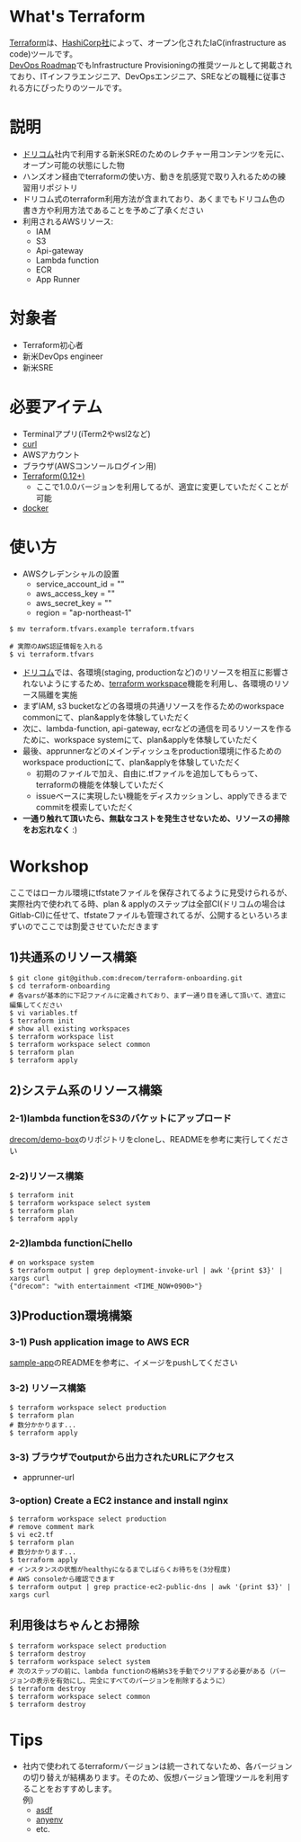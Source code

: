# What's Terraform
[Terraform](https://www.terraform.io/)は、[HashiCorp社](https://www.hashicorp.com/)によって、オープン化されたIaC(infrastructure as code)ツールです。  
[DevOps Roadmap](https://roadmap.sh/devops)でもInfrastructure Provisioningの推奨ツールとして掲載されており、ITインフラエンジニア、DevOpsエンジニア、SREなどの職種に従事される方にぴったりのツールです。

# 説明
- [ドリコム](https://drecom.co.jp/)社内で利用する新米SREのためのレクチャー用コンテンツを元に、オープン可能の状態にした物
- ハンズオン経由でterraformの使い方、動きを肌感覚で取り入れるための練習用リポジトリ
- ドリコム式のterraform利用方法が含まれており、あくまでもドリコム色の書き方や利用方法であることを予めご了承ください
- 利用されるAWSリソース:
  - IAM
  - S3
  - Api-gateway
  - Lambda function
  - ECR
  - App Runner


# 対象者
- Terraform初心者
- 新米DevOps engineer
- 新米SRE

# 必要アイテム
- Terminalアプリ(iTerm2やwsl2など)
- [curl](https://formulae.brew.sh/formula/curl)
- AWSアカウント
- ブラウザ(AWSコンソールログイン用)
- [Terraform(0.12+)](https://www.terraform.io/downloads.html)
  - ここで1.0.0バージョンを利用してるが、適宜に変更していただくことが可能
- [docker](https://docs.docker.com/get-docker/)

# 使い方
- AWSクレデンシャルの設置
  - service_account_id = ""
  - aws_access_key = ""
  - aws_secret_key = ""
  - region = "ap-northeast-1"
```
$ mv terraform.tfvars.example terraform.tfvars

# 実際のAWS認証情報を入れる
$ vi terraform.tfvars
```

- [ドリコム](https://drecom.co.jp/)では、各環境(staging, productionなど)のリソースを相互に影響されないようにするため、[terraform workspace](https://www.terraform.io/docs/language/state/workspaces.html)機能を利用し、各環境のリソース隔離を実施
- まずIAM, s3 bucketなどの各環境の共通リソースを作るためのworkspace commonにて、plan&applyを体験していただく
- 次に、lambda-function, api-gateway, ecrなどの通信を司るリソースを作るために、workspace systemにて、plan&applyを体験していただく
- 最後、apprunnerなどのメインディッシュをproduction環境に作るためのworkspace productionにて、plan&applyを体験していただく
    - 初期のファイルで加え、自由に.tfファイルを追加してもらって、terraformの機能を体験していただく
    - issueベースに実現したい機能をディスカッションし、applyできるまでcommitを模索していただく
- __一通り触れて頂いたら、無駄なコストを発生させないため、リソースの掃除をお忘れなく__ :)


# Workshop
ここではローカル環境にtfstateファイルを保存されてるように見受けられるが、  
実際社内で使われてる時、plan & applyのステップは全部CI(ドリコムの場合はGitlab-CI)に任せて、tfstateファイルも管理されてるが、公開するといろいろまずいのでここでは割愛させていただきます

## 1)共通系のリソース構築
```
$ git clone git@github.com:drecom/terraform-onboarding.git
$ cd terraform-onboarding
# 各varsが基本的に下記ファイルに定義されており、まず一通り目を通して頂いて、適宜に編集してください
$ vi variables.tf
$ terraform init
# show all existing workspaces
$ terraform workspace list
$ terraform workspace select common
$ terraform plan
$ terraform apply
```

## 2)システム系のリソース構築
### 2-1)lambda functionをS3のバケットにアップロード
[drecom/demo-box](https://github.com/drecom/demo-box)のリポジトリをcloneし、READMEを参考に実行してください

### 2-2)リソース構築
```
$ terraform init
$ terraform workspace select system
$ terraform plan
$ terraform apply
```

### 2-2)lambda functionにhello
```
# on workspace system
$ terraform output | grep deployment-invoke-url | awk '{print $3}' | xargs curl
{"drecom": "with entertainment <TIME_NOW+0900>"}
```

## 3)Production環境構築
### 3-1) Push application image to AWS ECR
[sample-app](https://github.com/drecom/demo-box/tree/main/sample-app)のREADMEを参考に、イメージをpushしてください

### 3-2) リソース構築
```
$ terraform workspace select production
$ terraform plan
# 数分かかります...
$ terraform apply
```

### 3-3) ブラウザでoutputから出力されたURLにアクセス
- apprunner-url

### 3-option) Create a EC2 instance and install nginx
```
$ terraform workspace select production
# remove comment mark
$ vi ec2.tf
$ terraform plan
# 数分かかります...
$ terraform apply
# インスタンスの状態がhealthyになるまでしばらくお待ちを(3分程度)
# AWS consoleから確認できます
$ terraform output | grep practice-ec2-public-dns | awk '{print $3}' | xargs curl
```

## 利用後はちゃんとお掃除
```
$ terraform workspace select production
$ terraform destroy
$ terraform workspace select system
# 次のステップの前に、lambda functionの格納s3を手動でクリアする必要がある（バージョンの表示を有効にし、完全にすべてのバージョンを削除するように）
$ terraform destroy
$ terraform workspace select common
$ terraform destroy
```

# Tips
- 社内で使われてるterraformバージョンは統一されてないため、各バージョンの切り替えが結構あります。そのため、仮想バージョン管理ツールを利用することをおすすめします。  
例) 
  - [asdf](https://asdf-vm.com/)
  - [anyenv](https://anyenv.github.io/)
  - etc.
